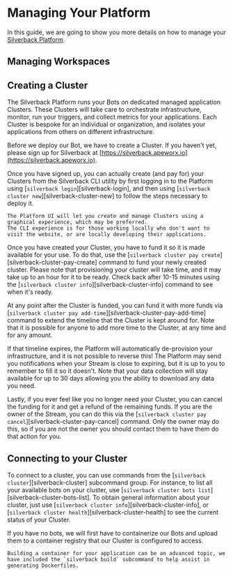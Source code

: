 # Managing Your Platform

In this guide, we are going to show you more details on how to manage your [Silverback Platform](https://silverback.apeworx.io).

## Managing Workspaces 

## Creating a Cluster

The Silverback Platform runs your Bots on dedicated managed application Clusters.
These Clusters will take care to orchestrate infrastructure, monitor, run your triggers, and collect metrics for your applications.
Each Cluster is bespoke for an individual or organization, and isolates your applications from others on different infrastructure.

Before we deploy our Bot, we have to create a Cluster.
If you haven't yet, please sign up for Silverback at [https://silverback.apeworx.io](https://silverback.apeworx.io).

Once you have signed up, you can actually create (and pay for) your Clusters from the Silverback CLI utility by first
logging in to the Platform using [`silverback login`][silverback-login],
and then using [`silverback cluster new`][silverback-cluster-new] to follow the steps necessary to deploy it.

```{note}
The Platform UI will let you create and manage Clusters using a graphical experience, which may be preferred.
The CLI experience is for those working locally who don't want to visit the website, or are locally developing their applications.
```

Once you have created your Cluster, you have to fund it so it is made available for your use.
To do that, use the [`silverback cluster pay create`][silverback-cluster-pay-create] command to fund your newly created cluster.
Please note that provisioning your cluster will take time, and it may take up to an hour for it to be ready.
Check back after 10-15 minutes using the [`silverback cluster info`][silverback-cluster-info] command to see when it's ready.

At any point after the Cluster is funded, you can fund it with more funds via [`silverback cluster pay add-time`][silverback-cluster-pay-add-time]
command to extend the timeline that the Cluster is kept around for.
Note that it is possible for anyone to add more time to the Cluster, at any time and for any amount.

If that timeline expires, the Platform will automatically de-provision your infrastructure, and it is not possible to reverse this!
The Platform may send you notifications when your Stream is close to expiring, but it is up to you to remember to fill it so it doesn't.
Note that your data collection will stay available for up to 30 days allowing you the ability to download any data you need.

Lastly, if you ever feel like you no longer need your Cluster, you can cancel the funding for it and get a refund of the remaining funds.
If you are the owner of the Stream, you can do this via the [`silverback cluster pay cancel`][silverback-cluster-pay-cancel] command.
Only the owner may do this, so if you are not the owner you should contact them to have them do that action for you.

## Connecting to your Cluster

To connect to a cluster, you can use commands from the [`silverback cluster`][silverback-cluster] subcommand group.
For instance, to list all your available bots on your cluster, use [`silverback cluster bots list`][silverback-cluster-bots-list].
To obtain general information about your cluster, just use [`silverback cluster info`][silverback-cluster-info],
or [`silverback cluster health`][silverback-cluster-health] to see the current status of your Cluster.

If you have no bots, we will first have to containerize our Bots and upload them to a container registry that our Cluster is configured to access.

```{note}
Building a container for your application can be an advanced topic, we have included the `silverback build` subcommand to help assist in generating Dockerfiles.
```
